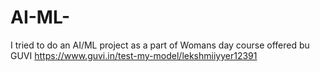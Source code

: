 # AI-ML-
I tried to do an AI/ML project as a part of Womans day course offered bu GUVI
https://www.guvi.in/test-my-model/lekshmiiyyer12391
